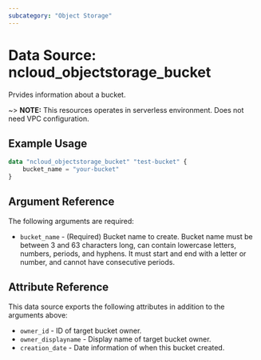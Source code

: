 ```yaml
---
subcategory: "Object Storage"
---
```


# Data Source: ncloud_objectstorage_bucket

Prvides information about a bucket.

~> **NOTE:** This resources operates in serverless environment. Does not need VPC configuration.

## Example Usage

```terraform
data "ncloud_objectstorage_bucket" "test-bucket" {
    bucket_name = "your-bucket"
}
```

## Argument Reference

The following arguments are required:

* `bucket_name` - (Required) Bucket name to create. Bucket name must be between 3 and 63 characters long, can contain lowercase letters, numbers, periods, and hyphens. It must start and end with a letter or number, and cannot have consecutive periods.

## Attribute Reference

This data source exports the following attributes in addition to the arguments above:

* `owner_id` - ID of target bucket owner.
* `owner_displayname` - Display name of target bucket owner.
* `creation_date` - Date information of when this bucket created.